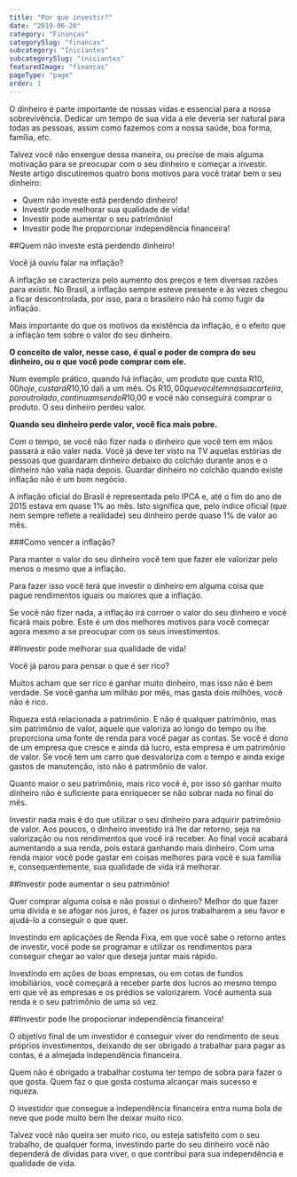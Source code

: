 ```yaml
---
title: "Por que investir?"
date: "2019-06-20"
category: "Finanças"
categorySlug: "financas"
subcategory: "Iniciantes"
subcategorySlug: "iniciantes"
featuredImage: "financas"
pageType: "page"
order: 1
---
```


O dinheiro é parte importante de nossas vidas e essencial para a nossa sobrevivência. Dedicar um tempo de sua vida a ele deveria ser natural para todas as pessoas, assim como fazemos com a nossa saúde, boa forma, família, etc.

Talvez você não enxergue dessa maneira, ou precise de mais alguma motivação para se preocupar com o seu dinheiro e começar a investir. Neste artigo discutiremos quatro bons motivos para você tratar bem o seu dinheiro:

- Quem não investe está perdendo dinheiro!
- Investir pode melhorar sua qualidade de vida!
- Investir pode aumentar o seu patrimônio!
- Investir pode lhe proporcionar independência financeira!

##Quem não investe está perdendo dinheiro!

Você já ouviu falar na inflação?

A inflação se caracteriza pelo aumento dos preços e tem diversas razões para existir. No Brasil, a inflação sempre esteve presente e às vezes chegou a ficar descontrolada, por isso, para o brasileiro não há como fugir da inflação.

Mais importante do que os motivos da existência da inflação, é o efeito que a inflação tem sobre o valor do seu dinheiro.

**O conceito de valor, nesse caso, é qual o poder de compra do seu dinheiro, ou o que você pode comprar com ele.**

Num exemplo prático, quando há inflação, um produto que custa R$10,00 hoje, custará R$10,10 dali a um mês. Os R$10,00 que você tem na sua carteira, por outro lado, continuam sendo R$10,00 e você não conseguirá comprar o produto. O seu dinheiro perdeu valor.

**Quando seu dinheiro perde valor, você fica mais pobre.**

Com o tempo, se você não fizer nada o dinheiro que você tem em mãos passará a não valer nada. Você já deve ter visto na TV aquelas estórias de pessoas que guardaram dinheiro debaixo do colchão durante anos e o dinheiro não valia nada depois. Guardar dinheiro no colchão quando existe inflação não é um bom negócio.

A inflação oficial do Brasil é representada pelo IPCA e, até o fim do ano de 2015 estava em quase 1% ao mês. Isto significa que, pelo índice oficial (que nem sempre reflete a realidade) seu dinheiro perde quase 1% de valor ao mês.

###Como vencer a inflação?

Para manter o valor do seu dinheiro você tem que fazer ele valorizar pelo menos o mesmo que a inflação.

Para fazer isso você terá que investir o dinheiro em alguma coisa que pague rendimentos iguais ou maiores que a inflação.

Se você não fizer nada, a inflação irá corroer o valor do seu dinheiro e você ficará mais pobre. Este é um dos melhores motivos para você começar agora mesmo a se preocupar com os seus investimentos.

##Investir pode melhorar sua qualidade de vida!

Você já parou para pensar o que é ser rico?

Muitos acham que ser rico é ganhar muito dinheiro, mas isso não é bem verdade. Se você ganha um milhão por mês, mas gasta dois milhões, você não é rico.

Riqueza está relacionada a patrimônio. E não é qualquer patrimônio, mas sim patrimônio de valor, aquele que valoriza ao longo do tempo ou lhe proporciona uma fonte de renda para você pagar as contas. Se você é dono de um empresa que cresce e ainda dá lucro, esta empresa é um patrimônio de valor. Se você tem um carro que desvaloriza com o tempo e ainda exige gastos de manutenção, isto não é patrimônio de valor.

Quanto maior o seu patrimônio, mais rico você é, por isso só ganhar muito dinheiro não é suficiente para enriquecer se não sobrar nada no final do mês.

Investir nada mais é do que utilizar o seu dinheiro para adquirir patrimônio de valor. Aos poucos, o dinheiro investido irá lhe dar retorno, seja na valorização ou nos rendimentos que você irá receber. Ao final você acabará aumentando a sua renda, pois estará ganhando mais dinheiro. Com uma renda maior você pode gastar em coisas melhores para você e sua família e, consequentemente, sua qualidade de vida irá melhorar.

##Investir pode aumentar o seu patrimônio!

Quer comprar alguma coisa e não possui o dinheiro? Melhor do que fazer uma dívida e se afogar nos juros, é fazer os juros trabalharem a seu favor e ajudá-lo a conseguir o que quer.

Investindo em aplicações de Renda Fixa, em que você sabe o retorno antes de investir, você pode se programar e utilizar os rendimentos para conseguir chegar ao valor que deseja juntar mais rápido.

Investindo em ações de boas empresas, ou em cotas de fundos imobiliários, você começará a receber parte dos lucros ao mesmo tempo em que vê as empresas e os prédios se valorizarem. Você aumenta sua renda e o seu patrimônio de uma só vez.

##Investir pode lhe propocionar independência financeira!

O objetivo final de um investidor é conseguir viver do rendimento de seus próprios investimentos, deixando de ser obrigado a trabalhar para pagar as contas, é a almejada independência financeira.

Quem não é obrigado a trabalhar costuma ter tempo de sobra para fazer o que gosta. Quem faz o que gosta costuma alcançar mais sucesso e riqueza.

O investidor que consegue a independência financeira entra numa bola de neve que pode muito bem lhe deixar muito rico.

Talvez você não queira ser muito rico, ou esteja satisfeito com o seu trabalho, de qualquer forma, investindo parte do seu dinheiro você não dependerá de dívidas para viver, o que contribui para sua independência e qualidade de vida.